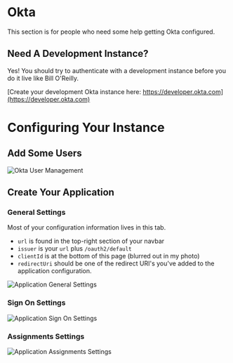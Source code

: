# Okta

This section is for people who need some help getting Okta configured.

## Need A Development Instance?

Yes!  You should try to authenticate with a development instance before you do
it live like Bill O'Reilly.

[Create your development Okta instance here: https://developer.okta.com](https://developer.okta.com)

# Configuring Your Instance

## Add Some Users

![Okta User Management](/assets/docs/images/users.jpg)

## Create Your Application

### General Settings

Most of your configuration information lives in this tab.

* `url` is found in the top-right section of your navbar
* `issuer` is your `url` plus `/oauth2/default`
* `clientId` is at the bottom of this page (blurred out in my photo)
* `redirectUri` should be one of the redirect URI's you've added to the application
configuration.

![Application General Settings](/assets/docs/images/application-general.jpg)

### Sign On Settings

![Application Sign On Settings](/assets/docs/images/application-sign-on.jpg)

### Assignments Settings

![Application Assignments Settings](/assets/docs/images/application-assignments.jpg)
